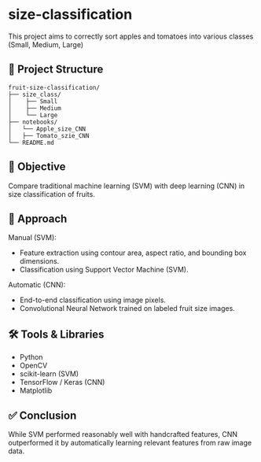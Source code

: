 # size-classification
This project aims to correctly sort apples and tomatoes into various classes (Small, Medium, Large)

## 📁 Project Structure
```
fruit-size-classification/
├── size_class/
│    ├── Small
│    ├── Medium
│    └── Large
├── notebooks/
│   └── Apple_size_CNN
│   ├── Tomato_szie_CNN
└── README.md
```

## 🎯 Objective
Compare traditional machine learning (SVM) with deep learning (CNN) in size classification of fruits.

## 🧠 Approach
Manual (SVM):
- Feature extraction using contour area, aspect ratio, and bounding box dimensions.
- Classification using Support Vector Machine (SVM).

Automatic (CNN):
- End-to-end classification using image pixels.
- Convolutional Neural Network trained on labeled fruit size images.

## 🛠️ Tools & Libraries
- Python
- OpenCV
- scikit-learn (SVM)
- TensorFlow / Keras (CNN)
- Matplotlib

## ✅ Conclusion
While SVM performed reasonably well with handcrafted features, CNN outperformed it by automatically learning relevant features from raw image data.
